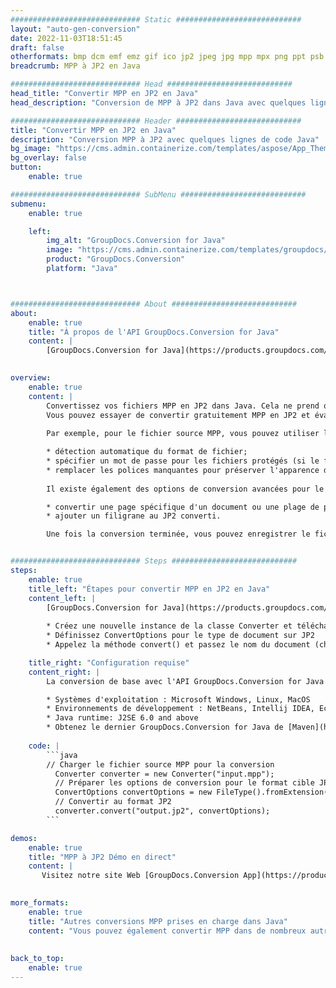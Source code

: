 ```yaml
---
############################# Static ############################
layout: "auto-gen-conversion"
date: 2022-11-03T18:51:45
draft: false
otherformats: bmp dcm emf emz gif ico jp2 jpeg jpg mpp mpx png ppt psb psd svg svgz tga tif tiff webp wmf wmz xer
breadcrumb: MPP à JP2 en Java

############################# Head ############################
head_title: "Convertir MPP en JP2 en Java"
head_description: "Conversion de MPP à JP2 dans Java avec quelques lignes de code. Convertissez plus de 160 formats de fichiers à l'aide de l'API de conversion de documents GroupDocs pour Java"

############################# Header ############################
title: "Convertir MPP en JP2 en Java"
description: "Conversion MPP à JP2 avec quelques lignes de code Java"
bg_image: "https://cms.admin.containerize.com/templates/aspose/App_Themes/V3/images/bg/header1.png"
bg_overlay: false
button:
    enable: true

############################# SubMenu ############################
submenu:
    enable: true

    left:
        img_alt: "GroupDocs.Conversion for Java"
        image: "https://cms.admin.containerize.com/templates/groupdocs/images/product-logos/90x90-noborder/groupdocs-conversion-java.png"
        product: "GroupDocs.Conversion"
        platform: "Java"



############################# About ############################
about:
    enable: true
    title: "À propos de l'API GroupDocs.Conversion for Java"
    content: |
        [GroupDocs.Conversion for Java](https://products.groupdocs.com/conversion/java/) est une API de conversion de format de fichier avancée pour la conversion entre les formats d'image et de document populaires tels que Microsoft Office, OpenDocument, PDF, HTML, e-mail, CAO. et bien plus encore avec seulement quelques lignes de code. L'API native détecte automatiquement les formats des documents originaux et propose de nombreuses options de personnalisation des documents convertis. Outre la fonction d'extraction d'informations d'un document, il prend également en charge la mise en cache des résultats de conversion sur le disque local par défaut. Cependant, tout type de stockage de cache peut être pris en charge en implémentant les interfaces appropriées - Amazon S3, Dropbox, Google Drive, Windows Azure, Reddis ou tout autre.
    

overview:
    enable: true
    content: |
        Convertissez vos fichiers MPP en JP2 dans Java. Cela ne prend que quelques lignes de code Java sur n'importe quelle plate-forme de votre choix, telle que Windows, Linux, macOS.
        Vous pouvez essayer de convertir gratuitement MPP en JP2 et évaluer la qualité des résultats de conversion. En plus des scripts de conversion de fichiers simples, vous pouvez essayer des options plus sophistiquées pour charger le fichier source MPP et stocker la sortie JP2. 
        
        Par exemple, pour le fichier source MPP, vous pouvez utiliser les options de chargement suivantes :

        * détection automatique du format de fichier;
        * spécifier un mot de passe pour les fichiers protégés (si le format de fichier le prend en charge);
        * remplacer les polices manquantes pour préserver l'apparence du document.
        
        Il existe également des options de conversion avancées pour le fichier JP2 :

        * convertir une page spécifique d'un document ou une plage de pages;
        * ajouter un filigrane au JP2 converti.

        Une fois la conversion terminée, vous pouvez enregistrer le fichier JP2 dans votre chemin de fichier local ou dans un stockage tiers tel que FTP, Amazon S3, Google Drive, Dropbox, etc. Veuillez noter - pour convertir MPP à JP2, vous n'avez pas besoin d'installer de logiciel supplémentaire, tel que MS Office, Open Office, Adobe Acrobat Reader, etc.


############################# Steps ############################
steps:
    enable: true
    title_left: "Étapes pour convertir MPP en JP2 en Java"
    content_left: |
        [GroupDocs.Conversion for Java](https://products.groupdocs.com/conversion/java/) permet aux développeurs de convertir facilement le fichier MPP en JP2 avec quelques lignes de code.
        
        * Créez une nouvelle instance de la classe Converter et téléchargez le fichier MPP avec le chemin complet
        * Définissez ConvertOptions pour le type de document sur JP2
        * Appelez la méthode convert() et passez le nom du document (chemin complet) et le format (JP2) en tant que paramètre

    title_right: "Configuration requise"
    content_right: |
        La conversion de base avec l'API GroupDocs.Conversion for Java peut être effectuée avec seulement quelques lignes de code. Nos API sont prises en charge sur toutes les principales plates-formes et systèmes d'exploitation. Avant d'exécuter le code ci-dessous, assurez-vous que les prérequis suivants sont installés sur votre système.

        * Systèmes d'exploitation : Microsoft Windows, Linux, MacOS
        * Environnements de développement : NetBeans, Intellij IDEA, Eclipse, etc.
        * Java runtime: J2SE 6.0 and above
        * Obtenez le dernier GroupDocs.Conversion for Java de [Maven](https://repository.groupdocs.com/webapp/#/artifacts/browse/tree/General/repo/com/groupdocs/groupdocs-conversion)
         
    code: |
        ```java    
        // Charger le fichier source MPP pour la conversion
          Converter converter = new Converter("input.mpp");
          // Préparer les options de conversion pour le format cible JP2
          ConvertOptions convertOptions = new FileType().fromExtension("jp2").getConvertOptions();
          // Convertir au format JP2
          converter.convert("output.jp2", convertOptions);
        ```

demos:
    enable: true
    title: "MPP à JP2 Démo en direct"
    content: |
       Visitez notre site Web [GroupDocs.Conversion App](https://products.groupdocs.app/conversion/family) et essayez la conversion MPP à JP2 maintenant. La démo gratuite présente les avantages suivants
          

more_formats:
    enable: true
    title: "Autres conversions MPP prises en charge dans Java"
    content: "Vous pouvez également convertir MPP dans de nombreux autres formats de fichiers. Veuillez consulter la liste ci-dessous."
       
       
back_to_top:
    enable: true
---
```

